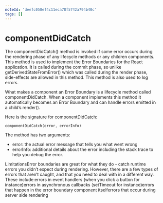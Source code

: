```yaml
---
noteId: 'deefc050ef4c11eca78f5742a794b40c'
tags: []
---
```


# componentDidCatch

The componentDidCatch() method is invoked if some error occurs during the rendering phase of any lifecycle methods or any children components. This method is used to implement the Error Boundaries for the React application. It is called during the commit phase, so unlike getDerivedStateFromError() which was called during the render phase, side-effects are allowed in this method. This method is also used to log errors.

What makes a component an Error Boundary is a lifecycle method called componentDidCatch. When a component implements this method it automatically becomes an Error Boundary and can handle errors emitted in a child’s render().

Here is the signature for componentDidCatch:

    componentDidCatch(error, errorInfo)

The method has two arguments:

- error: the actual error message that tells you what went wrong
- errorInfo: additional details about the error including the stack trace to help you debug the error.

LimitationsError boundaries are great for what they do - catch runtime errors you didn’t expect during rendering. However, there are a few types of errors that aren’t caught, and that you need to deal with in a different way. These include:errors in event handlers (when you click a button for instance)errors in asynchronous callbacks (setTimeout for instance)errors that happen in the error boundary component itselferrors that occur during server side rendering
